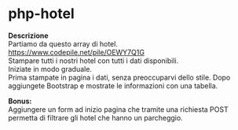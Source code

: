 php-hotel
===

**Descrizione**  
Partiamo da questo array di hotel.   
https://www.codepile.net/pile/OEWY7Q1G  
Stampare tutti i nostri hotel con tutti i dati disponibili.  
Iniziate in modo graduale.  
Prima stampate in pagina i dati, senza preoccuparvi dello stile. 
Dopo aggiungete Bootstrap e mostrate le informazioni con una tabella.  

**Bonus:**  
Aggiungere un form ad inizio pagina che tramite una richiesta POST permetta di filtrare gli hotel che hanno un parcheggio.

